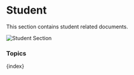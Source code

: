 # Student

This section contains student related documents.

<img class="screenshot" alt="Student Section" src="{{url_prefix}}/assets/img/student/student-section.png">

### Topics

{index}